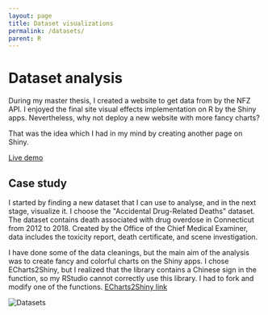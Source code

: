 ```yaml
---
layout: page
title: Dataset visualizations
permalink: /datasets/
parent: R
---
```


# Dataset analysis
During my master thesis, I created a website to get data from by the NFZ API. I enjoyed the final site visual effects implementation on R by the Shiny apps. Nevertheless, why not deploy a new website with more fancy charts?

That was the idea which I had in my mind by creating another page on Shiny.

[Live demo](https://kamil-kandzia.shinyapps.io/datasets/)

## Case study
I started by finding a new dataset that I can use to analyse, and in the next stage, visualize it. I choose the "Accidental Drug-Related Deaths" dataset. The dataset contains death associated with drug overdose in Connecticut from 2012 to 2018. Created by the Office of the Chief Medical Examiner, data includes the toxicity report, death certificate, and scene investigation.

I have done some of the data cleanings, but the main aim of the analysis was to create fancy and colorful charts on the Shiny apps. I chose ECharts2Shiny, but I realized that the library contains a Chinese sign in the function, so my RStudio cannot correctly use this library. I had to fork and modify one of the functions. [ECharts2Shiny link](https://github.com/KamilKandzia/ECharts2Shiny)

![Datasets]({{site.url}}/assets/images/datasets_files/datasets.gif)